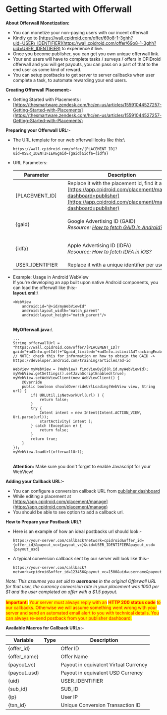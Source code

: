 # Getting Started with Offerwall

**About Offerwall Monetization:**

* You can monetize your non-paying users with our incent offerwall
* Kindly go to [https://wall.cpidroid.com/offer/69o8-1-3ghh?uid=USER\_IDENTIFIER](https://wall.cpidroid.com/offer/69o8-1-3ghh?uid=USER_IDENTIFIER) to experience it live.
* Once you become publisher, you can get you own unique offerwall link.
* Your end users will have to complete tasks / surveys / offers in CPIDroid offerwall and you will get payouts, you can pass on a part of that to the end user as some kind of reward.
* You can setup postbacks to get server to server callbacks when user complete a task, to automate rewarding your end users.

**Creating Offerwall Placement:-**

* Getting Started with Placements : [https://thesmartware.zendesk.com/hc/en-us/articles/15591044527257-Getting-Started-with-Placements](https://thesmartware.zendesk.com/hc/en-us/articles/15591044527257-Getting-Started-with-Placements)

**Preparing your Offerwall URL:-**

*   The URL template for our web offerwall looks like this:\


    ```
    https://wall.cpidroid.com/offer/[PLACEMENT_ID]?uid=USER_IDENTIFIER&gaid={gaid}&idfa={idfa}
    ```
*   URL Parameters:

    | **Parameter**    |   | **Description**                                                                                                                                                                                                 |
    | ---------------- | - | --------------------------------------------------------------------------------------------------------------------------------------------------------------------------------------------------------------- |
    | \[PLACEMENT\_ID] |   | Replace it with the placement id, find it at [https://app.cpidroid.com/placement/manage?dashboard=publisher](https://app.cpidroid.com/placement/manage?dashboard=publisher)                                     |
    | {gaid}           |   | <p>Google Advertising ID (GAID)<br><em>Resource:</em> <a href="https://developer.android.com/training/articles/ad-id"><em>How to fetch GAID in Android?</em></a> </p>                                           |
    | {idfa}           |   | <p>Apple Advertising ID (IDFA)<br><em>Resource:</em> <a href="https://developer.apple.com/documentation/adsupport/asidentifiermanager/1614151-advertisingidentifier"><em>How to fetch IDFA in iOS?</em></a></p> |
    | USER\_IDENTIFIER |   | Replace it with a unique identifier per user.                                                                                                                                                                   |

    &#x20;
*   Example: Usage in Android WebView\
    If you're developing an app built upon native Android components, you can load the offerwall like this:-\
    **layout.xml:**\


    ```
    <WebView
    	android:id="@+id/myWebViewId"
    	android:layout_width="match_parent"
    	android:layout_height="match_parent"/>
    ```

    \
    **MyOfferwall.java:**\


    ```
    ...
    String offerwallUrl = "https://wall.cpidroid.com/offer/[PLACEMENT_ID]?gaid="+adInfo.getId()+"&gaid_limited="+adInfo.isLimitAdTrackingEnabled()+"&uid=USER_IDENTIFIER";
    // NOTE: check this for information on how to obtain the GAID -> https://developer.android.com/training/articles/ad-id

    WebView myWebView = (WebView) findViewById(R.id.myWebViewId);
    myWebView.getSettings().setJavaScriptEnabled(true);
    myWebView.setWebViewClient(new WebViewClient() {
        @Override
        public boolean shouldOverrideUrlLoading(WebView view, String url) {
            if( URLUtil.isNetworkUrl(url) ) {
                return false;
            }
            try {
                Intent intent = new Intent(Intent.ACTION_VIEW, Uri.parse(url));
                startActivity( intent );
            } catch (Exception e) {
                return false;
            }
            return true;
        }
    });
    myWebView.loadUrl(offerwallUrl);
    ```

    \
    **Attention:** Make sure you don't forget to enable Javascript for your WebView!

**Adding your Callback URL:-**

* You can configure a conversion callback URL from [publisher dashboard](https://app.cpidroid.com/?dashboard=publisher)
* While editing a placement at [https://app.cpidroid.com/placement/manage](https://app.cpidroid.com/placement/manage)
* You should be able to see option to add a callback url.

**How to Prepare your Postback URL?**

*   Here is an example of how an ideal postbacks url should look:-

    ```
    https://your-server.com/callback?network=cpidroid&offer_id={offer_id}&payout_vc={payout_vc}&uid=USER_IDENTIFIER&payout_usd={payout_usd}
    ```
*   A typical conversion callback sent by our server will look like this:-

    ```
    https://your-server.com/callback?network=cpidroid&offer_id=123456&payout_vc=1500&uid=username&payout_usd=1.5
    ```



_Note: This assumes you set uid to **username** in the original Offerwall URL for that user, the currency conversion rate in your placement was 1000 per $1 and the user completed an offer with a $1.5 payout._\
\
<mark style="color:red;">**Important:**</mark> <mark style="color:red;"></mark><mark style="color:red;">Your server must always reply with an</mark> <mark style="color:red;"></mark><mark style="color:red;">**HTTP 200 status code**</mark> <mark style="color:red;"></mark><mark style="color:red;">to our callbacks. Otherwise we will assume something went wrong with your server and send an automated email alert to you with technical details. You can always re-send postback from your publisher dashboard.</mark>

**Available Macros for Callback URLs:-**&#x20;

| **Variable**  | **Type** | **Description**                       |
| ------------- | -------- | ------------------------------------- |
| {offer\_id}   |          | Offer ID                              |
| {offer\_name} |          | Offer Name                            |
| {payout\_vc}  |          | Payout in equivalent Virtual Currency |
| {payout\_usd} |          | Payout in equivalent USD Currency     |
| {uid}         |          | USER\_IDENTIFIER                      |
| {sub\_id}     |          | SUB\_ID                               |
| {ip}          |          | User IP                               |
| {txn\_id}     |          | Unique Conversion Transaction ID      |
